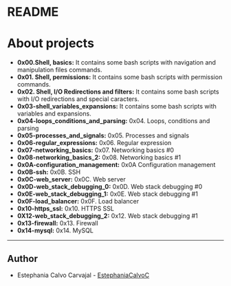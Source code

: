 # README

# About projects

- **0x00.Shell, basics:** It contains some bash scripts with navigation and manipulation files commands.
- **0x01. Shell, permissions:** It contains some bash scripts with permission commands.
- **0x02. Shell, I/O Redirections and filters:** It contains some bash scripts with I/O redirections and special caracters.
- **0x03-shell_variables_expansions:** It contains some bash scripts with variables and expansions.
- **0x04-loops_conditions_and_parsing:** 0x04. Loops, conditions and parsing
- **0x05-processes_and_signals:** 0x05. Processes and signals
- **0x06-regular_expressions:** 0x06. Regular expression
- **0x07-networking_basics:** 0x07. Networking basics #0
- **0x08-networking_basics_2:** 0x08. Networking basics #1
- **0x0A-configuration_management:** 0x0A Configuration management
- **0x0B-ssh:** 0x0B. SSH
- **0x0C-web_server:** 0x0C. Web server
- **0x0D-web_stack_debugging_0:** 0x0D. Web stack debugging #0
- **0x0E-web_stack_debugging_1:** 0x0E. Web stack debugging #1
- **0x0F-load_balancer:** 0x0F. Load balancer
- **0x10-https_ssl:** 0x10. HTTPS SSL
- **0X12-web_stack_debugging_2:** 0x12. Web stack debugging #1
- **0x13-firewall:** 0x13. Firewall
- **0x14-mysql:** 0x14. MySQL

---

## Author

- Estephania Calvo Carvajal - [EstephaniaCalvoC](https://github.com/EstephaniaCalvoC/)
